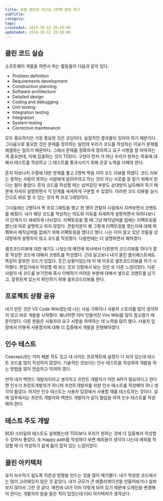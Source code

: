 ```yaml
---
title: 달랩 멘토링 워크숍 2번째 참여 회고
subTitle:
category: 
tags: 
createdat: 2019-10-12 20:20:00
updatedat: 2019-10-12 20:20:00
---
```


## 클린 코드 실습

소프트웨어 게발을 하면서 하는 활동들이 다음과 같이 있다. 

* Problem definition
* Requirements development
* Construction planning
* Software architecture
* Detailed design
* Coding and debugging
* Unit testing
* Integration testing
* Integration
* System testing
* Corrective maintenance

모두 중요하지만 가장 중요한 것은 코딩이다. 실질적인 결과물이 있어야 하기 때문이다. 그다음으로 중요한 것은 문제를 정의하는 일인데 우리가 코드를 작성하는 이유가 문제를 해결하는 일이기 때문이다. 그래서 문제를 정확하게 정의하고 요구 사항을 잘 파악하는 게 중요한데, 이에 집중하는 것이 TDD다. 구현이 먼저 가 아닌 우리가 원하는 목표에 대해서 테스트를 작성하고 그 테스트를 통과시키기 위해 온갖 노력을 다해야 한다.   

혼자 피보나치 수열에 대한 문제를 풀고 2명씩 짝을 지어 코드 리뷰를 하였다. 코드 리뷰는 잘하는 사람이 못하는 사람에게 알려주려고 하는 것이 아닌 서로를 잘 알기 위해서 한다는 말이 좋았다. 혼자 코드를 작성할 때는 넘어갔던 부분도 상대방이 납득해야 하기 때문에 자세히 설명하면서 각 단계를 세세하게 구분할 수 있었다. 이러한 코드 리뷰를 실시간으로 바로 할 수 있는 것이 짝 프로그래밍이다.   

그다음에는 2명이서 짝 프로그래밍을 했고 한 명이 관찰자 시점에서 지켜보면서 코멘트를 해줬다. 내가 해당 코드를 작성하는 의도와 이유를 자세하게 설명하면서 햐려다보니 각 단계가 더 세세하게 나뉘었다. 리팩토링을 할 때 그냥 매직넘버를 없애는 리팩토링을 했는데 따로 설명하고 하지 않았다. 관찰자분이 왜 그렇게 리팩토링을 했는지에 대해 여쭤봐서 매직넘버를 없애기 위해 리팩토링을 했다고 했다. 나는 이미 알고 있던 것들을 상대방에게 설명하지 않고 코드를 작성했다. 다음번에는 더 설명하면서 해야겠다.  

셀프코드리뷰에 대한 얘기도 나눴는데 예전에 회사에서 다른분의 코드리뷰를 하다가 잘못 작성한 코드에 대해서 코멘트를 작성했다. 근데 알고보니 내가 올린 풀리퀘스트에도 똑같이 잘못한 코드가 있었다. 웃긴 상황이었는데 이 때 이후로 셀프코드리뷰를 하기 시작했다. 편집기에서 작성할 때 보는 것과 깃헙에서 보는 것은 또 다른 느낌이었다. 다른 사람이 내 코드를 보기전에 혹시 이해하기 어려운 부분에 대해서 셀프로 코멘트를 남기고, 잘못된게 있는지 확인하기 위해 셀프코드리뷰를 한다.

## 프로젝트 상황 공유

내가 만든 것은 VS Code Wiki였는데 나는 사실 기획이나 사용자 스토리를 많이 생각하지 않고 바로 개발을 시작했다. 왜냐하면 이미 만들어진 Vim Wiki를 많이 참고했기 때문이었다. 다른 분들은 사용자의 요구 사항을 파악하는 데 노력을 많이 했다. 사용자 입장에서 어떻게 사용할지에 대해 더 집중해서 개발을 진행해야겠다.

## 인수 테스트

CoeceptJS는 이미 해본 적도 있고 내 사이드 프로젝트에 설정이 다 되어 있는데 테스트 코드를 많이 작성하지 않았다. 기술적인 것보다는 인수 테스트를 작성하여 개발을 하는 방법을 많이 연습하고 익혀야
겠다.  

만약 내가 백엔드 개발자이라고 생각하고 프런트 개발자가 어떤 API가 필요하다고 한다면 인수가 프런트개발자가 하니까 프런트개발자를 위한 인수 테스트를 작성해야 하나 생각이 들었다. 하지만 인수 테스트는 사용자 입장에서 사용할 때를 테스트하는 것이다. 실제 업무에서는 프런트 개발자와 백엔드 개발자가 같이 협업을 하여 인수 테스트를 작성해야 한다.

## 테스트 주도 개발

BDD 스타일의 테스트도 살펴봤는데 TDD보다 우리가 원하는 것에 더 집중해서 작성할 수 있어서 좋았다. 또 Happy path를 작성하다 보면 예외들이 생각이 나는데 예외를 작성할 때 더 작성하기 쉽게 틀이 잡혀 있는 느낌이었다.

## 클린 아키텍처

유지 보수하기 쉽도록 의존성 방향을 만드는 것을 많이 얘기했다. 내가 작성한 코드에서는 많이 고려돼있지 않은 것 같았다. 내가 규모가 큰 애플리케이션을 만들어보거나 살펴보지 않아서 그런 것 같다. 예전에 UI가 이미 이렇게 되어 있기 때문에 도메인을 변경해야 한다는 개발자의 말을 들은 적이 있었는데 더티 아키텍처가 생각났다.